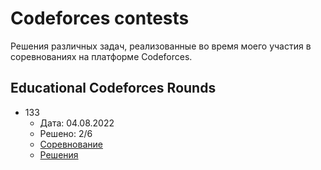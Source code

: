 # Codeforces сontests
Решения различных задач, реализованные во время моего участия в соревнованиях на платформе Codeforces.

## Educational Codeforces Rounds
- 133
  - Дата: 04.08.2022
  - Решено: 2/6
  - [Соревнование](https://codeforces.com/contest/1716)
  - [Решения](https://github.com/Kealfeyne/Codeforces_Contests/blob/main/ECR_133.ipynb)

